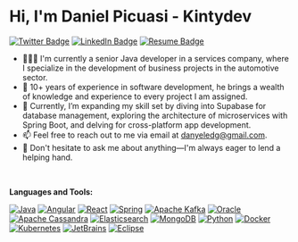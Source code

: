 
# Hi, I'm Daniel Picuasi - Kintydev

[![Twitter Badge](https://img.shields.io/badge/Twitter-Profile-informational?style=flat&logo=twitter&logoColor=white&color=1CA2F1)]([https://twitter.com/DannyPicuasi])
[![LinkedIn Badge](https://img.shields.io/badge/LinkedIn-Profile-informational?style=flat&logo=linkedin&logoColor=white&color=0D76A8)]([https://www.linkedin.com/in/daniel-picuasi-duque/])
[![Resume Badge](https://img.shields.io/badge/CV-Resume-informational?style=flat&logo=book&logoColor=white&color=important)](https://github.com/dpicuasi/dpicuasi/blob/main/CV_ING_DANIEL_PICUASI_DP.pdf)



- 👨🏽‍💻 I'm currently a senior Java developer in a services company, where I specialize in the development of business projects in the automotive sector.
- 🚀 10+ years of experience in software development, he brings a wealth of knowledge and experience to every project I am assigned.
- 🌱 Currently, I’m expanding my skill set by diving into Supabase for database management, exploring the architecture of microservices with Spring Boot, and delving for cross-platform app development.
- 📫 Feel free to reach out to me via email at danyeledg@gmail.com.
- 💬 Don't hesitate to ask me about anything—I'm always eager to lend a helping hand.

 <br />   
  
**Languages and Tools:**  

[![Java](https://img.shields.io/badge/-Java-007396?style=flat&logo=CoffeeScript&logoColor=white&link=https://github.com/dpicuasi)](https://github.com/dpicuasi)
[![Angular](https://img.shields.io/badge/-Angular-DD0031?style=flat&logo=angular&logoColor=white&link=https://github.com/dpicuasi)](https://github.com/dpicuasi)
[![React](https://img.shields.io/badge/-React-black?style=flat&logo=react&link=https://github.com/dpicuasi)](https://github.com/dpicuasi) 
[![Spring](https://img.shields.io/badge/Spring-6DB33F?style=flat&logo=spring&logoColor=white&link=https://github.com/dpicuasi)](https://github.com/dpicuasi) 
[![Apache Kafka](https://img.shields.io/badge/Apache%20Kafka-black?style=flat&logo=apache-kafka&link=https://github.com/dpicuasi)](https://github.com/dpicuasi) 
[![Oracle](https://img.shields.io/badge/Oracle-red?style=flat&logo=oracle&link=https://github.com/dpicuasi)](https://github.com/dpicuasi) 
[![Apache Cassandra](https://img.shields.io/badge/Apache%20Cassandra-1287B1?style=flat&logo=apache-cassandra&logoColor=white&link=https://github.com/dpicuasi)](https://github.com/dpicuasi) 
[![Elasticsearch](https://img.shields.io/badge/Elasticsearch-005571?style=flat&logo=elasticsearch&logoColor=white&link=https://github.com/dpicuasi)](https://github.com/dpicuasi) 
[![MongoDB](https://img.shields.io/badge/MongoDB-47A248?style=flat&logo=MongoDB&logoColor=white&link=https://github.com/dpicuasi)](https://github.com/dpicuasi) 
[![Python](https://img.shields.io/badge/-Python-3776AB?style=flat&logo=python&logoColor=white&link=https://github.com/dpicuasi)](https://github.com/dpicuasi) 
[![Docker](https://img.shields.io/badge/-Docker-2496ED?style=flat&logo=docker&logoColor=white&link=https://github.com/dpicuasi)](https://github.com/dpicuasi) 
[![Kubernetes](https://img.shields.io/badge/-Kubernetes-326CE5?style=flat&logo=kubernetes&logoColor=white&link=https://github.com/dpicuasi)](https://github.com/dpicuasi) 
[![JetBrains](https://img.shields.io/badge/-JetBrains-000000?style=flat&logo=JetBrains&link=https://github.com/dpicuasi)](https://github.com/dpicuasi) 
[![Eclipse](https://img.shields.io/badge/-Eclipse-2C2255?style=flat&logo=Eclipse&link=https://github.com/dpicuasi)](https://github.com/dpicuasi) 




<!---
dpicuasi/dpicuasi is a ✨ special ✨ repository because its `README.md` (this file) appears on your GitHub profile.
You can click the Preview link to take a look at your changes.
--->
